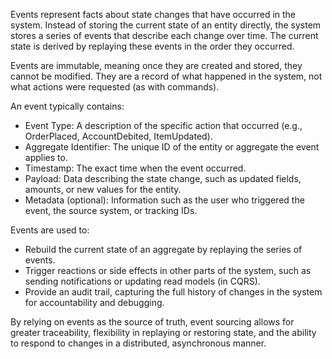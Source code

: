 Events represent facts about state changes that have occurred in the system. Instead of storing the current state of an 
entity directly, the system stores a series of events that describe each change over time. The current state is derived 
by replaying these events in the order they occurred.

Events are immutable, meaning once they are created and stored, they cannot be modified. They are a record of what happened 
in the system, not what actions were requested (as with commands).

An event typically contains:

* Event Type: A description of the specific action that occurred (e.g., OrderPlaced, AccountDebited, ItemUpdated).
* Aggregate Identifier: The unique ID of the entity or aggregate the event applies to.
* Timestamp: The exact time when the event occurred.
* Payload: Data describing the state change, such as updated fields, amounts, or new values for the entity.
* Metadata (optional): Information such as the user who triggered the event, the source system, or tracking IDs.

Events are used to:

* Rebuild the current state of an aggregate by replaying the series of events.
* Trigger reactions or side effects in other parts of the system, such as sending notifications or updating read models (in CQRS).
* Provide an audit trail, capturing the full history of changes in the system for accountability and debugging.

By relying on events as the source of truth, event sourcing allows for greater traceability, flexibility in replaying or 
restoring state, and the ability to respond to changes in a distributed, asynchronous manner.